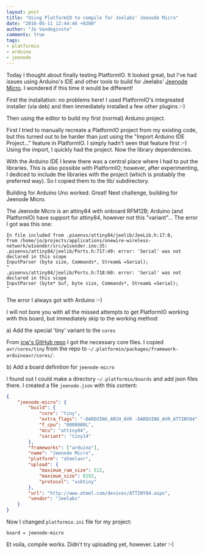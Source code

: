 ```yaml
---
layout: post
title: "Using PlatformIO to compile for Jeelabs' Jeenode Micro"
date: "2016-05-11 12:44:46 +0200"
author: "Jo Vandeginste"
comments: true
tags:
- platformio
- arduino
- jeenode
---
```


Today I thought about finally testing PlatformIO. It looked great, but I've had issues using Arduino's IDE and other tools to build for Jeelabs' [Jeenode Micro](http://jeelabs.net/projects/hardware/wiki/JeeNode_Micro). I wondered if this time it would be different!

First the installation: no problems here! I used PlatformIO's integreated installer (via deb) and then immediately installed a few other plugins :-)

Then using the editor to build my first (normal) Arduino project.

First I tried to manually recreate a PlatformIO project from my existing code, but this turned out to be harder than just using the "Import Arduino IDE Project..." feature in PlatformIO. I simply hadn't seen that feature first :-) Using the import, I quickly had the project. Now the library dependencies.

With the Arduino IDE I knew there was a central place where I had to put the libraries. This is also possible with PlatformIO; however, after experimenting, I dediced to include the libraries with the project (which is probably the preferred way). So I copied them to the lib/ subdirectory.

Building for Arduino Uno worked. Great! Next challenge, building for Jeenode Micro.

The Jeenode Micro is an attiny84 with onboard RFM12B; Arduino (and PlatformIO) have support for attiny84, however not this "variant"... The error I got was this one:

```
In file included from .pioenvs/attiny84/jeelib/JeeLib.h:17:0,
from /home/jo/projects/applications/onewire-wireless-network/w1sender/src/w1sender.ino:35:
.pioenvs/attiny84/jeelib/Ports.h:717:49: error: 'Serial' was not declared in this scope
InputParser (byte size, Commands*, Stream& =Serial);
^
.pioenvs/attiny84/jeelib/Ports.h:718:60: error: 'Serial' was not declared in this scope
InputParser (byte* buf, byte size, Commands*, Stream& =Serial);
^
```

The error I always got with Arduino :-)

I will not bore you with all the missed attempts to get PlatformIO working with this board, but immediately skip to the working method:

a) Add the special 'tiny' variant to the `cores`

From [jcw's GitHub repo](http://github.com/jcw/ide-hardware) I got the necessary core files. I copied `avr/cores/tiny` from the repo to `~/.platformio/packages/framework-arduinoavr/cores/`.

b) Add a board definition for `jeenode-micro`

I found out I could make a directory `~/.platformio/boards` and add json files there. I created a file `jeenode.json` with this content:

```json
{
    "jeenode-micro": {
        "build": {
            "core": "tiny",
            "extra_flags": "-DARDUINO_ARCH_AVR -DARDUINO_AVR_ATTINY84",
            "f_cpu": "8000000L",
            "mcu": "attiny84",
            "variant": "tiny14"
        },
        "frameworks": ["arduino"],
        "name": "Jeenode Micro",
        "platform": "atmelavr",
        "upload": {
            "maximum_ram_size": 512,
            "maximum_size": 8192,
            "protocol": "usbtiny"
        },
        "url": "http://www.atmel.com/devices/ATTINY84.aspx",
        "vendor": "Jeelabs"
    }
}
```

Now I changed `platformio.ini` file for my project:

`board = jeenode-micro`

Et voila, compile works. Didn't try uploading yet, however. Later :-)
